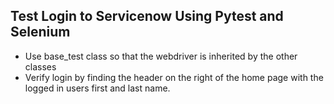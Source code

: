 ## Test Login to Servicenow Using Pytest and Selenium
* Use base_test class so that the webdriver is inherited by the other classes
* Verify login by finding the header on the right of the home page with the logged in users first and last name.
